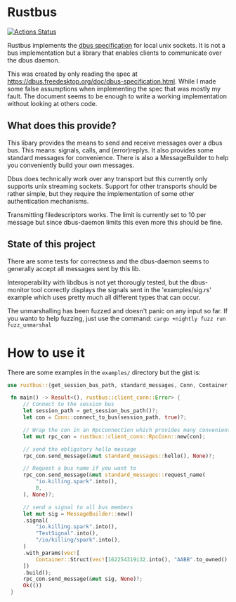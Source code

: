 # Rustbus
[![Actions Status](https://github.com/KillingSpark/rustbus/workflows/CI/badge.svg)](https://github.com/KillingSpark/rustbus/actions?query=workflow%3A"CI")

Rustbus implements the [dbus specification](https://dbus.freedesktop.org/doc/dbus-specification.html) for local unix sockets. It is not a bus implementation but a library
that enables clients to communicate over the dbus daemon.

This was created by only reading the spec at https://dbus.freedesktop.org/doc/dbus-specification.html. While I made some false assumptions when implementing the 
spec that was mostly my fault. The document seems to be enough to write a working implementation without looking at others code. 

## What does this provide?
This libary provides the means to send and receive messages over a dbus bus. This means: signals, calls, and (error)replys. It also provides some standard messages
for convenience. There is also a MessageBuilder to help you conveniently build your own messages.

Dbus does technically work over any transport but this currently only supports unix streaming sockets. Support for other transports should be rather simple, but 
they require the implementation of some other authentication mechanisms.

Transmitting filedescriptors works. The limit is currently set to 10 per message but since dbus-daemon limits this even more this should be fine.

## State of this project
There are some tests for correctness and the dbus-daemon seems to generally accept all messages sent by this lib. 

Interoperability with libdbus is not yet thorougly tested, but the dbus-monitor tool correctly displays the signals sent in the 'examples/sig.rs' 
example which uses pretty much all different types that can occur.


The unmarshalling has been fuzzed and doesn't panic on any input so far. If you wanto to help fuzzing, just use the command: `cargo +nightly fuzz run fuzz_unmarshal` 

# How to use it
There are some examples in the `examples/` directory but the gist is:
```rust
use rustbus::{get_session_bus_path, standard_messages, Conn, Container, params::DictMap, MessageBuilder};

 fn main() -> Result<(), rustbus::client_conn::Error> {
     // Connect to the session bus
     let session_path = get_session_bus_path()?;
     let con = Conn::connect_to_bus(session_path, true)?;

     // Wrap the con in an RpcConnection which provides many convenient functions
     let mut rpc_con = rustbus::client_conn::RpcConn::new(con);

     // send the obligatory hello message
     rpc_con.send_message(&mut standard_messages::hello(), None)?;

     // Request a bus name if you want to
     rpc_con.send_message(&mut standard_messages::request_name(
         "io.killing.spark".into(),
         0,
     ), None)?;

     // send a signal to all bus members
     let mut sig = MessageBuilder::new()
     .signal(
         "io.killing.spark".into(),
         "TestSignal".into(),
         "/io/killing/spark".into(),
     )
     .with_params(vec![
         Container::Struct(vec![162254319i32.into(), "AABB".to_owned().into()]).into(),
     ])
     .build();
     rpc_con.send_message(&mut sig, None)?;
     Ok(())
 }
```
